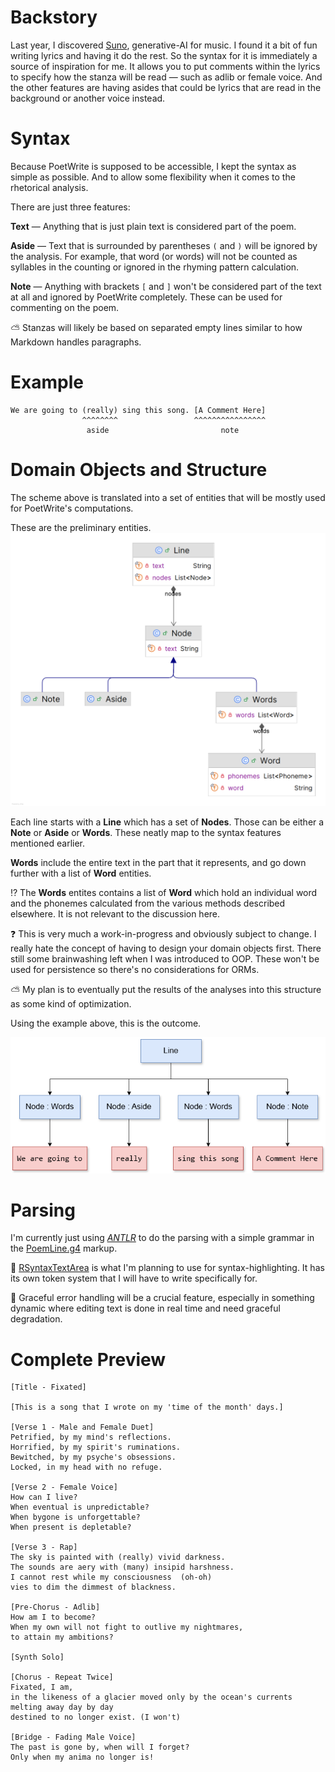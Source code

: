 # Backstory

Last year, I discovered [Suno](https://suno.com), generative-AI for music. I found it a bit of fun writing lyrics and having it do the rest. So the syntax for it is immediately a source of inspiration for me. It allows you to put comments within the lyrics to specify how the stanza will be read — such as adlib or female voice. And the other features are having asides that could be lyrics that are read in the background or another voice instead.

# Syntax

Because PoetWrite is supposed to be accessible, I kept the syntax as simple as possible. And to allow some flexibility when it comes to the rhetorical analysis.

There are just three features:

**Text** — Anything that is just plain text is considered part of the poem.

**Aside** — Text that is surrounded by parentheses ```(``` and ```)``` will be ignored by the analysis. For example, that word (or words) will not be counted as syllables in the counting or ignored in the rhyming pattern calculation.

**Note** — Anything with brackets ```[``` and ```]``` won't be considered part of the text at all and ignored by PoetWrite completely. These can be used for commenting on the poem.

⛅ Stanzas will likely be based on separated empty lines similar to how Markdown handles paragraphs.

# Example

```
We are going to (really) sing this song. [A Comment Here]
                ^^^^^^^^                 ^^^^^^^^^^^^^^^^
                 aside                         note
```

# Domain Objects and Structure

The scheme above is translated into a set of entities that will be mostly used for PoetWrite's computations. 

These are the preliminary entities.
![Basic Domain Objects](../assets/basic-domain.png)

Each line starts with a **Line** which has a set of **Nodes**. Those can be either a **Note** or **Aside** or **Words**. These neatly map to the syntax features mentioned earlier.

**Words** include the entire text in the part that it represents, and go down further with a list of **Word** entities.

⁉️ The **Words** entites contains a list of **Word** which hold an individual word and the phonemes calculated from the various methods described elsewhere. It is not relevant to the discussion here. 

❓ This is very much a work-in-progress and obviously subject to change. I really hate the concept of having to design your domain objects first. There still some brainwashing left when I was introduced to OOP. These won't be used for persistence so there's no considerations for ORMs.

⛅ My plan is to eventually put the results of the analyses into this structure as some kind of optimization. 

Using the example above, this is the outcome.

![Example to Structure](../assets/structure-example.png)

# Parsing

I'm currently just using [_ANTLR_](https://www.antlr.org/) to do the parsing with a simple grammar in the [PoemLine.g4](/src/main/antlr/net/cdahmedeh/poetwrite/parser/PoemLine.g4) markup.

📩 [RSyntaxTextArea](https://github.com/bobbylight/RSyntaxTextArea) is what I'm planning to use for syntax-highlighting. It has its own token system that I will have to write specifically for.

📩 Graceful error handling will be a crucial feature, especially in something dynamic where editing text is done in real time and need graceful degradation.

# Complete Preview

```
[Title - Fixated]

[This is a song that I wrote on my 'time of the month' days.]

[Verse 1 - Male and Female Duet]
Petrified, by my mind's reflections. 
Horrified, by my spirit's ruminations. 
Bewitched, by my psyche's obsessions. 
Locked, in my head with no refuge.

[Verse 2 - Female Voice]
How can I live? 
When eventual is unpredictable? 
When bygone is unforgettable? 
When present is depletable?

[Verse 3 - Rap]
The sky is painted with (really) vivid darkness. 
The sounds are aery with (many) insipid harshness. 
I cannot rest while my consciousness  (oh-oh)
vies to dim the dimmest of blackness.

[Pre-Chorus - Adlib]
How am I to become? 
When my own will not fight to outlive my nightmares, 
to attain my ambitions?

[Synth Solo]

[Chorus - Repeat Twice]
Fixated, I am, 
in the likeness of a glacier moved only by the ocean's currents
melting away day by day
destined to no longer exist. (I won't)

[Bridge - Fading Male Voice]
The past is gone by, when will I forget? 
Only when my anima no longer is!
```

